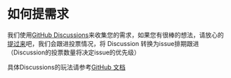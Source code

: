 # 如何提需求

我们使用[GitHub Discussions](https://github.com/TencentBlueKing/bk-ci/discussions)来收集您的需求，如果您有很棒的想法，请放心的[提过来](https://github.com/TencentBlueKing/bk-ci/discussions)吧，我们会跟进投票情况，将 Discussion 转换为issue排期跟进（Discussion的投票数量将决定issue的优先级）

具体Discussions的玩法请参考[GitHub 文档](https://docs.github.com/cn/discussions/collaborating-with-your-community-using-discussions/about-discussions)
